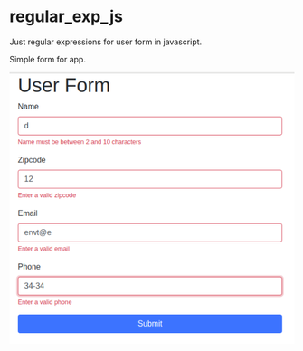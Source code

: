 # regular_exp_js

Just regular expressions for user form in javascript.

Simple form for app.

 ![api](https://github.com/Foxfix/regular_exp_js/blob/master/Screenshot%20from%202018-10-14%2023-40-10.png) 
